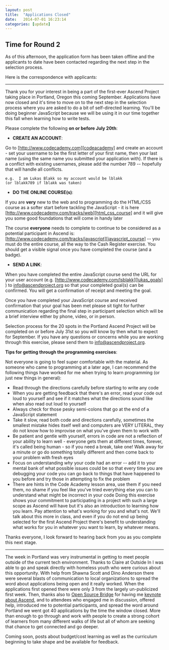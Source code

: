 ```yaml
---
layout: post
title:  "Applications Closed"
date:   2014-07-01 16:23:14
categories: [update]
---
```


## Time for Round 2

As of this afternoon, the application form has been taken offline and the 
applicants to date have been contacted regarding the next step in the selection
process.

Here is the correspondence with applicants:


* * *

Thank you for your interest in being a part of the first-ever Ascend Project taking place in Portland, Oregon this coming September.
Applications have now closed and it's time to move on to the next step in the selection process where you are asked to do a bit of self-directed learning.  You'll be doing beginner JavaScript because we will be using it in our time together this fall when learning how to write tests.


Please complete the following **on or before July 20th**:


* __CREATE AN ACCOUNT__:   

Go to [http://www.codecademy.com][codeacademy] and create an account - set your username to be the first letter of your first name, then your last name (using the same name you submitted your application with).  If there is a conflict with existing usernames, please add the number 789 -- hopefully that will handle all conflicts.
    
	e.g.  I am Lukas Blakk so my account would be lblakk  
	(or lblakk789 if lblakk was taken)

* __DO THE ONLINE COURSE(s)__: 

If you are **very** new to the web and to programming do the HTML/CSS course as a softer start before tackling the JavaScript - it is here [http://www.codecademy.com/tracks/web][html_css_course] and it will give you some good foundations that will come in handy later

The course **everyone** needs to complete to continue to be considered as a potential participant in Ascend is: [http://www.codecademy.com/tracks/javascript][javascript_course]  -- you must do the entire course, all the way to the Cash Register exercise.   You should get a visible signal once you have completed the course (and a  badge).

* __SEND A LINK__:
    
When you have completed the entire JavaScript course send the URL for your user account (e.g. [http://www.codecademy.com/lsblakk][lukas_goals] ) to info@ascendproject.org so that your completed goal(s) can be confirmed.  You will get a confirmation of receipt and meeting the goal.


Once you have completed your JavaScript course and received confirmation that your goal has been met please sit tight for further communication regarding the final step in participant selection which will be a brief interview either by phone, video, or in person.

Selection  process for the 20 spots in the Portland Ascend Project will be  completed on or before July 31st so you will know by then what to expect for September.  If you have any questions or concerns while you are working through this exercise, please send them to info@ascendproject.org.

__Tips for getting through the programming exercises__:

Not  everyone is going to feel super comfortable with the material.  As  someone who came to programming at a later age, I can recommend the  following things have worked for me when trying to learn programming (or just new things in general):

* Read through the directions carefully before starting to write any code
*  When you are getting feedback that there's an error, read your code out loud to  yourself and see if it matches what the  directions sound like when also read out loud to yourself
* Always check for those pesky semi-colons that go at the end of a JavaScript statement
*  Take it slow, read both code and directions carefully, sometimes the smallest mistake hides  itself well and computers are VERY LITERAL, they do not know how to improvise on what you've given them to work with
* Be patient and gentle with yourself, errors in code are not a  reflection of your ability to learn well - everyone gets them at  different times, forever, it's called being human - so if you need a break, take one! Walk away for a  minute or go do something totally different and then come back to your problem with fresh  eyes
*  Focus on understanding *why* your code had an error -- add it to your  mental bank of what possible issues could be so that every time you are  debugging your code you can go back to things that have happened to you  before and try those in attempting to fix the problem
* There are hints in the Code Academy lesson area, use them if you need them, no shame if you feel like you've tried everything else you can to understand what might be incorrect in your code
Doing this  exercise shows your commitment to participating in a project with such a  large scope as Ascend will have but it's also an introduction to learning how you  learn. Pay attention to what's working for you and what's not. We'll  talk about this more in class, and even if you do not end up being  selected for the first Ascend Project there's benefit to understanding  what works for you in whatever you want to learn, by whatever means.


Thanks everyone, I look forward to hearing back from you as you complete this next stage.

* * *

The week in Portland was very instrumental in getting to meet people outside of the current tech environment.  Thanks to Claire at Outside In I was able to go and speak directly with homeless youth who were curious about this opportunity. With help from Shawna Scott and Dino Anderson there were several blasts of communication to local organizations to spread the word about applications being open and it really worked.  When the applications first opened there were only 3 from the largely un-publicized first week.  Then, thanks also to [Open Source Bridge][osbridge] for having me [keynote about Ascend][osb_keynote], and to attendees who engaged me in discussion, offered help, introduced me to potential participants, and spread the word around Portland we went got 40 applications by the time the window closed.  More than enough to go through and work with people to create a strong cohort of learners from many different walks of life but all of whom are seeking that chance to get connected and go deeper. 

Coming soon, posts about budget/cost learning as well as the curriculum beginning to take shape and be available for feedback.



[osbridge]: http://opensourcebridge.org/
[codeacademy]: http://www.codecademy.com
[html_css_course]: http://www.codecademy.com/tracks/web
[javascript_course]: http://www.codecademy.com/tracks/javascript
[lukas_goals]: http://www.codecademy.com/lsblakk
[osb_keynote]: https://www.youtube.com/watch?v=0ypU1U4MBgM
